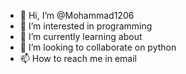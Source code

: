 - 👋 Hi, I’m @Mohammad1206
- 👀 I’m interested in programming 
- 🌱 I’m currently learning about 
- 💞️ I’m looking to collaborate on python 
- 📫 How to reach me in email

<!---
Mohammad1206/Mohammad1206 is a ✨ special ✨ repository because its `README.md` (this file) appears on your GitHub profile.
You can click the Preview link to take a look at your changes.
--->
